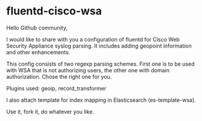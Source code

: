 # fluentd-cisco-wsa


Hello Github community,

I would like to share with you a configuration of fluentd for Cisco Web Security Appliance syslog parsing. 
It includes adding geopoint information and other enhancements.

This config consists of two regexp parsing schemes. First one is to be used with WSA that is not authorizing users, the other one with domain authorization. Chose the right one for you.


Plugins used: geoip, record_transformer

I also attach template for index mapping in Elasticsearch (es-template-wsa).


Use it, fork it, do whatever you like.
